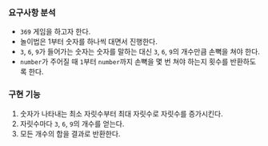 ### 요구사항 분석

- `369` 게임을 하고자 한다.
- 놀이법은 1부터 숫자를 하나씩 대면서 진행한다.
- `3`, `6`, `9`가 들어가는 숫자는 숫자를 말하는 대신 `3`, `6`, `9`의 개수만큼 손뼉을 쳐야 한다.
- `number`가 주어질 때 `1`부터 `number`까지 손뼉을 몇 번 쳐야 하는지 횟수를 반환하도록 한다.

### 구현 기능

1. 숫자가 나타내는 최소 자릿수부터 최대 자릿수로 자릿수를 증가시킨다.
2. 자릿수마다 `3`, `6`, `9`의 개수를 얻는다.
3. 모든 개수의 합을 결과로 반환한다.